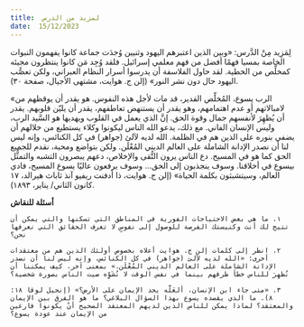 ```yaml
---
title:  لمزيد من الدرس
date:  15/12/2023
---
```


لِمَزِيد مِنْ الدَّرس: «وبين الذين اعتبرهم اليهود وثنيين وُجدَت جماعة كانوا يفهمون النبوات الخاصة بمسيا فهمًا أفضل من فهم معلمي إسرائيل. فلقد وُجِد مَن كانوا ينتظرون مجيئه كمخلِّص من الخطية. لقد حاول الفلاسفة أن يدرسوا أسرار النظام العبراني، ولكن تعصُّب اليهود حال دون نشر النور» (إلن ج. هوايت، مشتهى الأجيال، صفحة ٣٠).

«الرب يسوع، المُخلِّص القدير، قد مات لأجل هذه النفوس. هو يقدر أن يوقظهم من لامبالاتهم أو عدم اهتمامهم، وهو يقدر أن يستنهض تعاطفهم، يقدر أن يليّن قلوبهم. يقدر أن يُظهِرَ لأنفسهم جمال وقوة الحق. إنَّ الذي يعمل في القلوب ويهديها هو السَّيد الرب، وليس الإنسان الفاني. مع ذلك، يدعو الله الناس ليكونوا وكلاء يستطيع من خلالهم أن يضفي بنوره على الذين هم في الظلمة. الله لديه لآلئ (جواهر) في كل الكنائس، وإنه ليس لنا أن نصدر الإدانة الشاملة على العالم الديني المُعْلَن. ولكن بتواضع ومحبة، نقدم للجميع الحق كما هو في المسيح. دع الناس يرون التُّقى والإخلاص، دعهم يبصرون التشبه والتمثُّل بيسوع في أخلاقنا. وسوف ينجذبون إلى الحق... وسوف يرفعون عاليًا يسوع المسيح، فادي العالم، وسيتشبثون بكلمة الحياة» (إلن ج. هوايت، ذا أدفنت ريفيو آنذ ثاباث هيرالد، ١٧ كانون الثاني/ يناير، ١٨٩٣).

**أسئلة للنقاش**

`١. ما هي بعض الاحتياجات الفورية في المناطق التي تسكنها والتي يمكن أن تتيح لك أنت وكنيستك الفرصة للوصول إلى نفوسٍ لا تعرف الحقائق التي نعرفها نحن؟`

`٢. انظر إلى كلمات إلن ج. هوايت أعلاه بخصوص أولئك الذين هم من معتقدات أخرى: «الله لديه لآلئ (جواهر) في كل الكنائس، وإنه ليس لنا أن نصدر الإدانة الشاملة على العالم الديني المُعْلَن.» بمعنى آخر، كيف يمكننا أن نُظهِرَ للناس خطأ طرقهم بينما في نفس الوقت لا نُشَوِّه صيت الناس بصورة شخصية؟`

`٣. «متى جاء ابن الإنسان، ألعَلَّه يجد الإيمان على الأرض؟» (إنجيل لوقا ١٨: ٨). ما الذي يقصده يسوع بهذا السؤال البلاغي؟ ما هو الفرق بين الإيمان والمعتقد؟ لماذا يمكن للناس الذين لديهم المعتقد الصحيح أنْ يكونوا فارغين من الإيمان عند عودة يسوع؟`